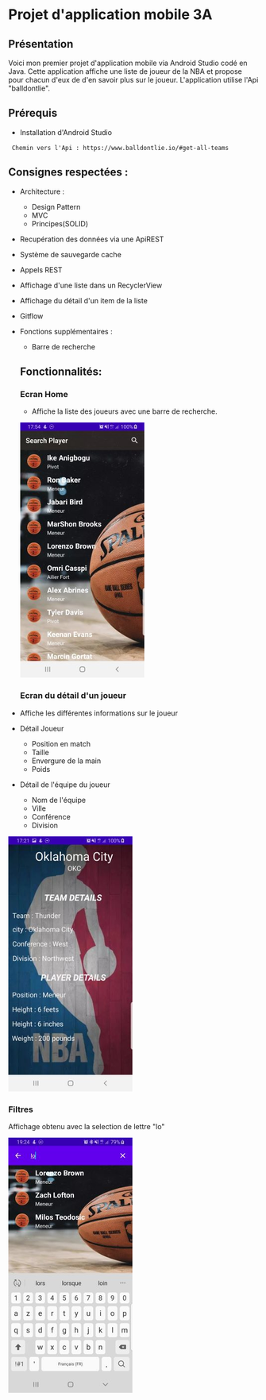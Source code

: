 # Projet d'application mobile 3A

## Présentation

Voici mon premier projet d'application mobile via Android Studio codé en Java.
Cette application affiche une liste de joueur de la NBA et propose pour chacun d'eux de d'en savoir plus sur le joueur.
L'application utilise l'Api "balldontlie".


## Prérequis

* Installation d'Android Studio </br>
````
 Chemin vers l'Api : https://www.balldontlie.io/#get-all-teams 
````


## Consignes respectées : 

* Architecture :
	* Design Pattern
	* MVC
	* Principes(SOLID)
* Recupération des données via une ApiREST
* Système de sauvegarde cache
* Appels REST
* Affichage d'une liste dans un RecyclerView
* Affichage du détail d'un item de la liste
* Gitflow
* Fonctions supplémentaires :
	* Barre de recherche
  
  ## Fonctionnalités: 
  
  ### Ecran Home 
  
  - Affiche la liste des joueurs avec une barre de recherche.
  
  
  ![](Image_readme/HomePage.jpg)
  
  
  ### Ecran du détail d'un joueur

- Affiche les différentes informations sur le joueur
 * Détail Joueur
    * Position en match
    * Taille
    * Envergure de la main
    * Poids
  
  * Détail de l'équipe du joueur
    * Nom de l'équipe
    * Ville
    * Conférence
    * Division



 ![](Image_readme/PlayerDetail.jpg)
 
 
 ### Filtres 

Affichage obtenu avec la selection de lettre "lo"


![](Image_readme/SearchView.jpg)

  
